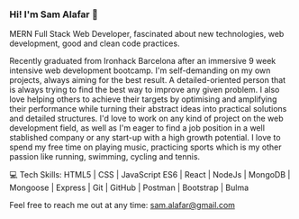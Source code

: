 ### Hi! I'm Sam Alafar 🚀

MERN Full Stack Web Developer, fascinated about new technologies, web development, good and clean code practices.

Recently graduated from Ironhack Barcelona after an immersive 9 week intensive web development bootcamp.
I'm self-demanding on my own projects, always aiming for the best result. A detailed-oriented person that is always trying to find the best way to improve any given problem.
I also love helping others to achieve their targets by optimising and amplifying their performance while turning their abstract ideas into practical solutions and detailed structures.
I'd love to work on any kind of project on the web development field, as well as I'm eager to find a job position in a well stablished company or any start-up with a high growth potential.
I love to spend my free time on playing music, practicing sports which is my other passion like running, swimming, cycling and tennis.

💻 Tech Skills:
HTML5 | CSS | JavaScript ES6 | React | NodeJs | MongoDB | Mongoose | Express | Git | GitHub | Postman | Bootstrap | Bulma


Feel free to reach me out at any time: sam.alafar@gmail.com
